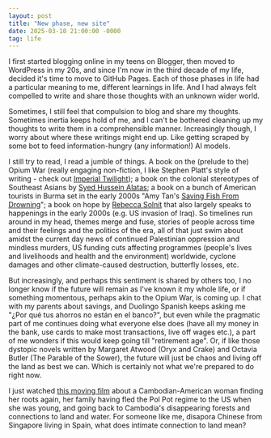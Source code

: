 ```yaml
---
layout: post
title: "New phase, new site"
date: 2025-03-10 21:00:00 -0000
tag: life
---
```


I first started blogging online in my teens on Blogger, then moved to WordPress in my 20s, and since I'm now in the third decade of my life, decided it's time to move to GitHub Pages. Each of those phases in life had a particular meaning to me, different learnings in life. And I had always felt compelled to write and share those thoughts with an unknown wider world.

Sometimes, I still feel that compulsion to blog and share my thoughts. Sometimes inertia keeps hold of me, and I can't be bothered cleaning up my thoughts to write them in a comprehensible manner. Increasingly though, I worry about where these writings might end up. Like getting scraped by some bot to feed information-hungry (any information!) AI models.

I still try to read, I read a jumble of things. A book on the (prelude to the) Opium War (really engaging non-fiction, I like Stephen Platt's style of writing - check out [Imperial Twilight](https://en.wikipedia.org/wiki/Imperial_Twilight)); a book on the colonial stereotypes of Southeast Asians by [Syed Hussein Alatas](https://archive.org/details/mythoflazynative0000alat); a book on a bunch of American tourists in Burma set in the early 2000s "Amy Tan's [Saving Fish From Drowning](https://en.wikipedia.org/wiki/Saving_Fish_from_Drowning)"; a book on hope by [Rebecca Solnit](http://rebeccasolnit.net/book/hope-in-the-dark-untold-histories-wild-possibilities/) that also largely speaks to happenings in the early 2000s (e.g. US invasion of Iraq). So timelines run around in my head, themes merge and fuse, stories of people across time and their feelings and the politics of the era, all of that just swim about amidst the current day news of continued Palestinian oppression and mindless murders, US funding cuts affecting programmes (people's lives and livelihoods and health and the environment) worldwide, cyclone damages and other climate-caused destruction, butterfly losses, etc. 

But increasingly, and perhaps this sentiment is shared by others too, I no longer know if the future will remain as I've known it my whole life, or if something momentous, perhaps akin to the Opium War, is coming up. I chat with my parents about savings, and Duolingo Spanish keeps asking me "¿Por qué tus ahorros no están en el banco?", but even while the pragmatic part of me continues doing what everyone else does (have all  my money in the bank, use cards to make most transactions, live off wages etc.), a part of me wonders if this would keep going till "retirement age". Or, if like those dystopic novels written by Margaret Atwood (Oryx and Crake) and Octavia Butler (The Parable of the Sower), the future will just be chaos and living off the land as best we can. Which is certainly not what we're prepared to do right now.

I just watched [this moving film](https://emergencemagazine.org/film/taste-of-the-land/) about a Cambodian-American woman finding her roots again, her family having fled the Pol Pot regime to the US when she was young, and going back to Cambodia's disappearing forests and connections to land and water. For someone like me, disapora Chinese from Singapore living in Spain, what does intimate connection to land mean? 